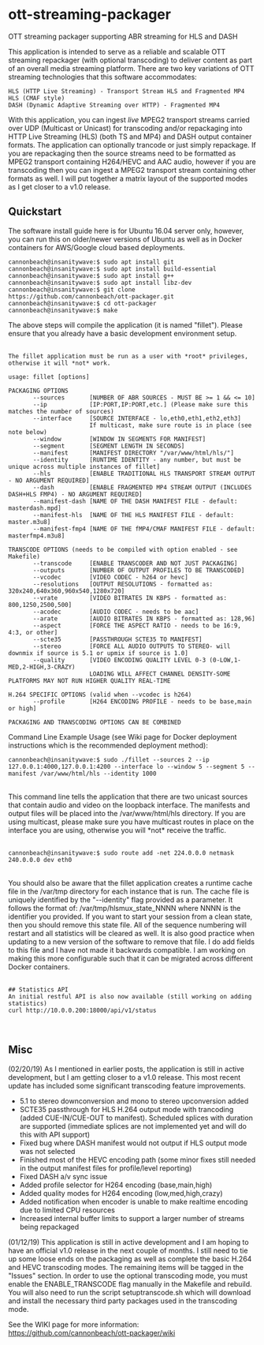 # ott-streaming-packager

OTT streaming packager supporting ABR streaming for HLS and DASH

This application is intended to serve as a reliable and scalable OTT streaming repackager (with optional transcoding) to deliver content as part of an overall media streaming platform. There are two key variations of OTT streaming technologies that this software accommodates:

    HLS (HTTP Live Streaming) - Transport Stream HLS and Fragmented MP4 HLS (CMAF style)
    DASH (Dynamic Adaptive Streaming over HTTP) - Fragmented MP4 

With this application, you can ingest *live* MPEG2 transport streams carried over UDP (Multicast or Unicast) for transcoding and/or repackaging into HTTP Live Streaming (HLS) (both TS and MP4) and DASH output container formats.  The application can optionally trancode or just simply repackage.  If you are repackaging then the source streams need to be formatted as MPEG2 transport containing H264/HEVC and AAC audio, however if you are transcoding then you can ingest a MPEG2 transport stream containing other formats as well.  I will put together a matrix layout of the supported modes as I get closer to a v1.0 release.

## Quickstart

The software install guide here is for Ubuntu 16.04 server only, however, you can run this on older/newer versions of Ubuntu as well as in Docker containers for AWS/Google cloud based deployments.

```
cannonbeach@insanitywave:$ sudo apt install git
cannonbeach@insanitywave:$ sudo apt install build-essential
cannonbeach@insanitywave:$ sudo apt install g++
cannonbeach@insanitywave:$ sudo apt install libz-dev
cannonbeach@insanitywave:$ git clone https://github.com/cannonbeach/ott-packager.git
cannonbeach@insanitywave:$ cd ott-packager
cannonbeach@insanitywave:$ make
```
The above steps will compile the application (it is named "fillet"). Please ensure that you already have a basic development environment setup.<br>
<br>

```
The fillet application must be run as a user with *root* privileges, otherwise it will *not* work.

usage: fillet [options]

PACKAGING OPTIONS
       --sources       [NUMBER OF ABR SOURCES - MUST BE >= 1 && <= 10]
       --ip            [IP:PORT,IP:PORT,etc.] (Please make sure this matches the number of sources)
       --interface     [SOURCE INTERFACE - lo,eth0,eth1,eth2,eth3]
                       If multicast, make sure route is in place (see note below)
       --window        [WINDOW IN SEGMENTS FOR MANIFEST]
       --segment       [SEGMENT LENGTH IN SECONDS]
       --manifest      [MANIFEST DIRECTORY "/var/www/html/hls/"]
       --identity      [RUNTIME IDENTITY - any number, but must be unique across multiple instances of fillet]
       --hls           [ENABLE TRADITIONAL HLS TRANSPORT STREAM OUTPUT - NO ARGUMENT REQUIRED]
       --dash          [ENABLE FRAGMENTED MP4 STREAM OUTPUT (INCLUDES DASH+HLS FMP4) - NO ARGUMENT REQUIRED]
       --manifest-dash [NAME OF THE DASH MANIFEST FILE - default: masterdash.mpd]
       --manifest-hls  [NAME OF THE HLS MANIFEST FILE - default: master.m3u8]
       --manifest-fmp4 [NAME OF THE fMP4/CMAF MANIFEST FILE - default: masterfmp4.m3u8]

TRANSCODE OPTIONS (needs to be compiled with option enabled - see Makefile)
       --transcode     [ENABLE TRANSCODER AND NOT JUST PACKAGING]
       --outputs       [NUMBER OF OUTPUT PROFILES TO BE TRANSCODED]
       --vcodec        [VIDEO CODEC - h264 or hevc]
       --resolutions   [OUTPUT RESOLUTIONS - formatted as: 320x240,640x360,960x540,1280x720]
       --vrate         [VIDEO BITRATES IN KBPS - formatted as: 800,1250,2500,500]
       --acodec        [AUDIO CODEC - needs to be aac]
       --arate         [AUDIO BITRATES IN KBPS - formatted as: 128,96]
       --aspect        [FORCE THE ASPECT RATIO - needs to be 16:9, 4:3, or other]
       --scte35        [PASSTHROUGH SCTE35 TO MANIFEST]
       --stereo        [FORCE ALL AUDIO OUTPUTS TO STEREO- will downmix if source is 5.1 or upmix if source is 1.0]
       --quality       [VIDEO ENCODING QUALITY LEVEL 0-3 (0-LOW,1-MED,2-HIGH,3-CRAZY)
                       LOADING WILL AFFECT CHANNEL DENSITY-SOME PLATFORMS MAY NOT RUN HIGHER QUALITY REAL-TIME

H.264 SPECIFIC OPTIONS (valid when --vcodec is h264)
       --profile       [H264 ENCODING PROFILE - needs to be base,main or high]

PACKAGING AND TRANSCODING OPTIONS CAN BE COMBINED                                                                      

```
Command Line Example Usage (see Wiki page for Docker deployment instructions which is the recommended deployment method):<br>
```
cannonbeach@insanitywave:$ sudo ./fillet --sources 2 --ip 127.0.0.1:4000,127.0.0.1:4200 --interface lo --window 5 --segment 5 --manifest /var/www/html/hls --identity 1000
```
<br>
This command line tells the application that there are two unicast sources that contain audio and video on the loopback interface. The manifests and output files will be placed into the /var/www/html/hls directory. If you are using multicast, please make sure you have multicast routes in place on the interface you are using, otherwise you will *not* receive the traffic.<br>
<br>

```
cannonbeach@insanitywave:$ sudo route add -net 224.0.0.0 netmask 240.0.0.0 dev eth0
```

<br>
You should also be aware that the fillet application creates a runtime cache file in the /var/tmp directory for each instance that is run. The cache file is uniquely identified by the "--identity" flag provided as a parameter. It follows the format of: /var/tmp/hlsmux_state_NNNN where NNNN is the identifier you provided. If you want to start your session from a clean state, then you should remove this state file. All of the sequence numbering will restart and all statistics will be cleared as well. It is also good practice when updating to a new version of the software to remove that file. I do add fields to this file and I have not made it backwards compatible.  I am working on making this more configurable such that it can be migrated across different Docker containers.<br>
<br>

```
## Statistics API
An initial restful API is also now available (still working on adding statistics)
curl http://10.0.0.200:18000/api/v1/status
```

<br>

## Misc
(02/20/19) As I mentioned in earlier posts, the application is still in active development, but I am getting closer to a v1.0 release.  This most recent update has included some significant transcoding feature improvements.

- 5.1 to stereo downconversion and mono to stereo upconversion added
- SCTE35 passthrough for HLS H.264 output mode with trancoding (added CUE-IN/CUE-OUT to manifest).  Scheduled splices with duration are supported (immediate splices are not implemented yet and will do this with API support)
- Fixed bug where DASH manifest would not output if HLS output mode was not selected
- Finished most of the HEVC encoding path (some minor fixes still needed in the output manifest files for profile/level reporting)
- Fixed DASH a/v sync issue
- Added profile selector for H264 encoding (base,main,high)
- Added quality modes for H264 encoding (low,med,high,crazy)
- Added notification when encoder is unable to make realtime encoding due to limited CPU resources
- Increased internal buffer limits to support a larger number of streams being repackaged

(01/12/19) This application is still in active development and I am hoping to have an official v1.0 release in the next couple of months.  I still need to tie up some loose ends on the packaging as well as complete the basic H.264 and HEVC transcoding modes.  The remaining items will be tagged in the "Issues" section.
In order to use the optional transcoding mode, you must enable the ENABLE_TRANSCODE flag manually in the Makefile and rebuild.  You will also need to run the script setuptranscode.sh which will download and install the necessary third party packages used in the transcoding mode.

See the WIKI page for more information:
https://github.com/cannonbeach/ott-packager/wiki
<br>
